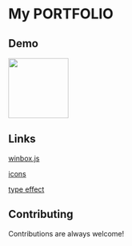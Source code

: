 # My PORTFOLIO

## Demo

<img src="https://media.giphy.com/media/vFKqnCdLPNOKc/giphy.gif" width="120" height="120" />








  
## Links
[winbox.js](https://github.com/nextapps-de/winbox)

[icons](https://icons8.com )

[type effect](https://readme-typing-svg.herokuapp.com/demo/)
  
## Contributing

Contributions are always welcome!


